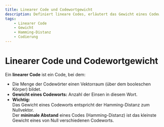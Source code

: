 ```yaml
---
title: Linearer Code und Codewortgewicht
description: Definiert lineare Codes, erläutert das Gewicht eines Codeworts und den Zusammenhang zum minimalen Abstand.
tags:
    - Linearer Code
    - Gewicht
    - Hamming-Distanz
    - Codierung
---
```


# Linearer Code und Codewortgewicht

Ein **linearer Code** ist ein Code, bei dem:
- Die Menge der Codewörter einen Vektorraum (über dem booleschen Körper) bildet.
- **Gewicht eines Codeworts:** Anzahl der Einsen in diesem Wort.
- **Wichtig:**  
  Das Gewicht eines Codeworts entspricht der Hamming-Distanz zum Nullvektor.  
  Der **minimale Abstand** eines Codes (Hamming-Distanz) ist das kleinste Gewicht eines von Null verschiedenen Codeworts.

